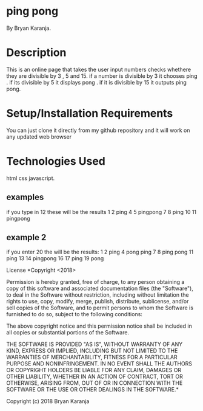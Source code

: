 # ping pong
 By Bryan Karanja.

# Description
 This is an online page that takes the user input numbers checks whethere they are divisible by 3 , 5 and 15. if a number is   divisible by 3 it chooses ping . if its divisible by 5 it displays pong . if it is divisible by 15 it outputs ping pong.

# Setup/Installation Requirements
 You can just clone it directly from my github repository and it will work on any updated web browser

# Technologies Used
  html
  css
  javascript.
  
  ## examples
   if you type in 12 these will be the results
    1
    2
    ping
    4
    5
    pingpong
    7
    8
    ping
    10
    11
    pingpong

  ## example 2

  if you enter 20 the will be the results:
  1
  2
  ping
  4
  pong
  ping
  7
  8
  ping
  pong
  11
  ping
  13
  14
  pingpong
  16
  17
  ping
  19
  pong

License
*Copyright <2018>

Permission is hereby granted, free of charge, to any person obtaining a copy of this software and associated documentation files (the "Software"), to deal in the Software without restriction, including without limitation the rights to use, copy, modify, merge, publish, distribute, sublicense, and/or sell copies of the Software, and to permit persons to whom the Software is furnished to do so, subject to the following conditions:

The above copyright notice and this permission notice shall be included in all copies or substantial portions of the Software.

THE SOFTWARE IS PROVIDED "AS IS", WITHOUT WARRANTY OF ANY KIND, EXPRESS OR IMPLIED, INCLUDING BUT NOT LIMITED TO THE WARRANTIES OF MERCHANTABILITY, FITNESS FOR A PARTICULAR PURPOSE AND NONINFRINGEMENT. IN NO EVENT SHALL THE AUTHORS OR COPYRIGHT HOLDERS BE LIABLE FOR ANY CLAIM, DAMAGES OR OTHER LIABILITY, WHETHER IN AN ACTION OF CONTRACT, TORT OR OTHERWISE, ARISING FROM, OUT OF OR IN CONNECTION WITH THE SOFTWARE OR THE USE OR OTHER DEALINGS IN THE SOFTWARE.*

Copyright (c) 2018 Bryan Karanja
